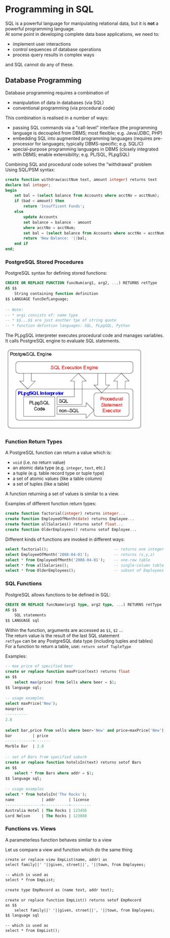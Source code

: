 # Programming in SQL

SQL is a powerful language for manipulating relational data, but it is **not** a powerful programming language.  
At some point in developing complete data base applications, we need to:

* implement user interactions
* control sequences of database operations
* process query results in complex ways

and SQL cannot do any of these.

## Database Programming

Database programming requires a combination of 

* manipulation of data in databases (via SQL)
* conventional programming (via procedural code)

This combination is realised in a number of ways:

* passing SQL commands via a "call-level" interface (the programming language is decoupled from DBMS; most flexible; e.g. Java/JDBC, PHP)
* embedding SQL into augmented programming languages (requires pre-processor for languages; typically DBMS-specific; e.g. SQL/C)
* special-purpose programming languages in DBMS (closely integrated with DBMS; enable extensibility; e.g. PL/SQL, PLpgSQL)

Combining SQL and procedural code solves the "withdrawal" problem  
Using SQL/PSM syntax:

``` sql
create function withdraw(acctNum text, amount integer) returns text
declare bal integer;
begin
    set bal = (select balance from Accounts where acctNo = acctNum);
    if (bad < amount) then
        return 'Insufficent Funds';
    else
        update Accounts
        set balance = balance - amount
        where acctNo = acctNum;
        set bal = (select balance from Accounts where acctNo = acctNum)
        return 'New Balance: '||bal;
    end if
end;
```

### PostgreSQL Stored Procedures

PostgreSQL syntax for defining stored functions:

``` sql
CREATE OR REPLACE FUNCTION funcNum(arg1, arg2, ...) RETURNS retType
AS $$
    String containing function definition
$$ LANGUAGE funcDefLanguage;

-- Note:
-- * argi consists of: name type
-- * $$...$$ are just another tpe of string quote
-- * function defintion languages: SQL, PLpgSQL, Python
```

The PLpgSQL interpreter executes procedural code and manages variables. It calls PostgreSQL engine to evaluate SQL statements.

![postgresql engine](imgs/4-19_postgresql-engine.png)

### Function Return Types

A PostgreSQL function can return a value which is:

* `void` (i.e. no return value)
* an atomic data type (e.g. `integer`, `text`, etc.)
* a tuple (e.g. table record type or tuple type)
* a set of atomic values (like a table column)
* a set of tuples (like a table)

A function returning a set of values is similar to a view.

Examples of different function return types:

``` sql
create function factorial(integer) returns integer...
create function EmployeeOfMonth(date) returns Employee...
create function allSalaries() returns setof float...
create function OlderEmployees() returns setof Employee...
```

Different kinds of functions are invoked in different ways:

``` sql
select factorial();                             -- returns one integer
select EmployeeOfMonth('2008-04-01');           -- returns (x,y,z)
select * from EmployeeOfMonth('2008-04-01');    -- one-row table
select * from allSalaries();                    -- single-column table
select * from OlderEmployees();                 -- subset of Employees
```

### SQL Functions

PostgreSQL allows functions to be defined in SQL:

``` sql
CREATE OR REPLACE funcName(arg1 type, arg2 type, ...) RETURNS retType
AS $$
    SQL statements
$$ LANGUAGE sql
```

Within the function, arguments are accessed as `$1`, `$2` ...  
The return value is the result of the last SQL statement  
`retType` can be any PostgreSQL data type (including tuples and tables)  
For a function to return a table, use: `return setof TupleType`

Examples:
``` sql
-- max price of specified beer
create or replace function maxPrice(text) returns float
as $$
    select max(price) from Sells where beer = $1;
$$ language sql;

-- usage examples
select maxPrice('New');
maxprice
----------
2.8

select bar,price from sells where beer='New' and price=maxPrice('New');
bar         | price
------------+-------
Marble Bar  | 2.8

-- set of Bars from specified suburb
create or replace function hotelsIn(text) returns setof Bars
as $$
    select * from Bars where addr = $1;
$$ language sql;

-- usage examples
select * from hotelsIn('The Rocks');
name            | addr      | license
----------------+-----------+---------
Australia Hotel | The Rocks | 123456
Lord Nelson     | The Rocks | 123888
```

### Functions vs. Views

A parameterless function behaves similar to a view

Let us compare a view and function which do the same thing
```
create or replace view EmpList(name, addr) as
select family||' '||given, street||', '||town, from Employees;

-- which is used as
select * from EmpList;

create type EmpRecord as (name text, addr text);

create or replace function EmpList() returns setof EmpRecord
as $$
    select family||' '||given, street||', '||town, from Employees;
$$ language sql

-- which is used as
select * from EmpList();
```
